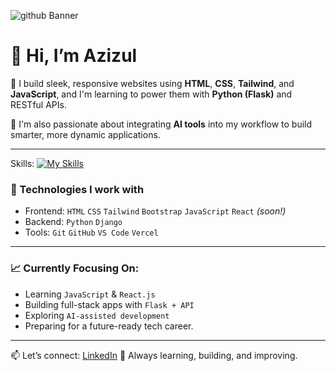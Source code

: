 ![github Banner](https://github.com/user-attachments/assets/41cb9dea-7475-4db2-9b1c-e84334c6967d)
# 👋 Hi, I’m Azizul

🎯 I build sleek, responsive websites using **HTML**, **CSS**, **Tailwind**, and **JavaScript**, and I'm learning to power them with **Python (Flask)** and RESTful APIs.

🧠 I'm also passionate about integrating **AI tools** into my workflow to build smarter, more dynamic applications.

---

Skills: [![My Skills](https://skillicons.dev/icons?i=py,html,css,js,react,latex,pycharm,vscode,vercel,figma&theme=light)](https://skillicons.dev)

### 🔧 Technologies I work with
- Frontend: `HTML` `CSS` `Tailwind` `Bootstrap` `JavaScript` `React` *(soon!)*
- Backend: `Python` `Django` 
- Tools: `Git` `GitHub` `VS Code` `Vercel` 

---

### 📈 Currently Focusing On:
- Learning `JavaScript` & `React.js`  
- Building full-stack apps with `Flask + API`  
- Exploring `AI-assisted development`  
- Preparing for a future-ready tech career.

---

📫 Let’s connect: [LinkedIn](https://www.linkedin.com/in/azizul-hakim97) 
🔁 Always learning, building, and improving.


<!--
**azizul97/azizul97** is a ✨ _special_ ✨ repository because its `README.md` (this file) appears on your GitHub profile.

Here are some ideas to get you started:

- 🔭 I’m currently working on ...
- 🌱 I’m currently learning ...
- 👯 I’m looking to collaborate on ...
- 🤔 I’m looking for help with ...
- 💬 Ask me about ...
- 📫 How to reach me: ...
- 😄 Pronouns: ...
- ⚡ Fun fact: ...
-->
